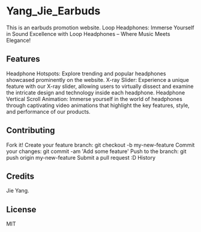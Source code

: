 # Yang_Jie_Earbuds

This is an earbuds promotion website.
Loop Headphones: 
Immerse Yourself in Sound Excellence with Loop Headphones – Where Music Meets Elegance!

## Features

Headphone Hotspots: Explore trending and popular headphones showcased prominently on the website.
X-ray Slider: Experience a unique feature with our X-ray slider, allowing users to virtually dissect and examine the intricate design and technology inside each headphone.
Headphone Vertical Scroll Animation: Immerse yourself in the world of headphones through captivating video animations that highlight the key features, style, and performance of our products.

## Contributing

Fork it! Create your feature branch: git checkout -b my-new-feature Commit your changes: git commit -am 'Add some feature' Push to the branch: git push origin my-new-feature Submit a pull request :D History

## Credits

Jie Yang.

## License

MIT
